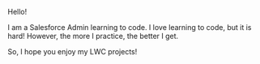 Hello!

I am a Salesforce Admin learning to code. I love learning to code, but it is hard! However, the more I practice, the better I get.

So, I hope you enjoy my LWC projects!

